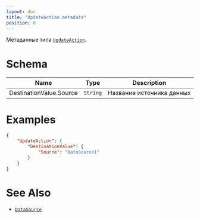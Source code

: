 ```yaml
---
layout: doc
title: "UpdateAction.metadata"
position: 0
---
```


Метаданные типа [`UpdateAction`](../).

# Schema

|Name|Type|Description|
|----|----|-----------|
|DestinationValue.Source|`String`|Название источника данных|



# Examples

```json
{
	"UpdateAction": {
		"DestinationValue": {
			"Source": "DataSource1"
		}
	}
}
```

# See Also

* [`DataSource`](../../DataSources/)